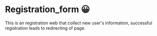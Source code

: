 # Registration_form &#128512;
This is an registration web that collect new user's information, successful registration leads to redirecting of page.


